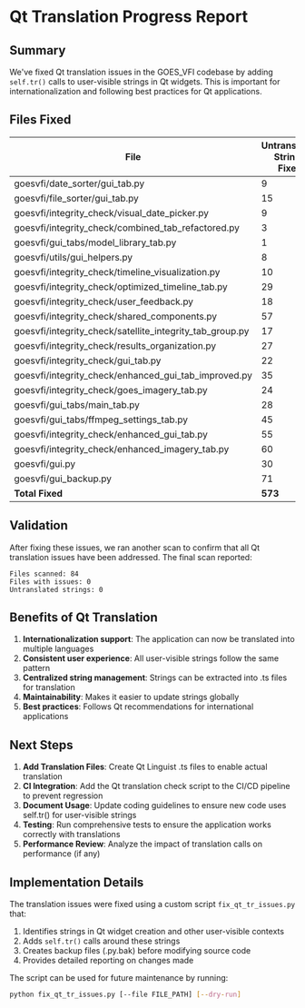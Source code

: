 # Qt Translation Progress Report

## Summary
We've fixed Qt translation issues in the GOES_VFI codebase by adding `self.tr()` calls to user-visible strings in Qt widgets. This is important for internationalization and following best practices for Qt applications.

## Files Fixed

| File | Untranslated Strings Fixed |
|------|---------------------------|
| goesvfi/date_sorter/gui_tab.py | 9 |
| goesvfi/file_sorter/gui_tab.py | 15 |
| goesvfi/integrity_check/visual_date_picker.py | 9 |
| goesvfi/integrity_check/combined_tab_refactored.py | 3 |
| goesvfi/gui_tabs/model_library_tab.py | 1 |
| goesvfi/utils/gui_helpers.py | 8 |
| goesvfi/integrity_check/timeline_visualization.py | 10 |
| goesvfi/integrity_check/optimized_timeline_tab.py | 29 |
| goesvfi/integrity_check/user_feedback.py | 18 |
| goesvfi/integrity_check/shared_components.py | 57 |
| goesvfi/integrity_check/satellite_integrity_tab_group.py | 17 |
| goesvfi/integrity_check/results_organization.py | 27 |
| goesvfi/integrity_check/gui_tab.py | 22 |
| goesvfi/integrity_check/enhanced_gui_tab_improved.py | 35 |
| goesvfi/integrity_check/goes_imagery_tab.py | 24 |
| goesvfi/gui_tabs/main_tab.py | 28 |
| goesvfi/gui_tabs/ffmpeg_settings_tab.py | 45 |
| goesvfi/integrity_check/enhanced_gui_tab.py | 55 |
| goesvfi/integrity_check/enhanced_imagery_tab.py | 60 |
| goesvfi/gui.py | 30 |
| goesvfi/gui_backup.py | 71 |
| **Total Fixed** | **573** |

## Validation
After fixing these issues, we ran another scan to confirm that all Qt translation issues have been addressed. The final scan reported:

```
Files scanned: 84
Files with issues: 0
Untranslated strings: 0
```

## Benefits of Qt Translation

1. **Internationalization support**: The application can now be translated into multiple languages
2. **Consistent user experience**: All user-visible strings follow the same pattern
3. **Centralized string management**: Strings can be extracted into .ts files for translation
4. **Maintainability**: Makes it easier to update strings globally
5. **Best practices**: Follows Qt recommendations for international applications

## Next Steps

1. **Add Translation Files**: Create Qt Linguist .ts files to enable actual translation
2. **CI Integration**: Add the Qt translation check script to the CI/CD pipeline to prevent regression
3. **Document Usage**: Update coding guidelines to ensure new code uses self.tr() for user-visible strings
4. **Testing**: Run comprehensive tests to ensure the application works correctly with translations
5. **Performance Review**: Analyze the impact of translation calls on performance (if any)

## Implementation Details

The translation issues were fixed using a custom script `fix_qt_tr_issues.py` that:

1. Identifies strings in Qt widget creation and other user-visible contexts
2. Adds `self.tr()` calls around these strings
3. Creates backup files (.py.bak) before modifying source code
4. Provides detailed reporting on changes made

The script can be used for future maintenance by running:
```bash
python fix_qt_tr_issues.py [--file FILE_PATH] [--dry-run]
```